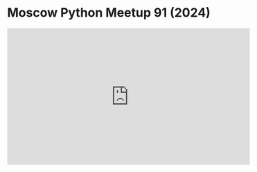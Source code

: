 # Moscow Python Meetup 91 (2024)
<iframe width="560" height="315" src="https://www.youtube.com/embed/VMDWjJoT8yE?si=pnCSpGZiB7qfaQ4g" title="YouTube video player" frameborder="0" allow="accelerometer; autoplay; clipboard-write; encrypted-media; gyroscope; picture-in-picture; web-share" referrerpolicy="strict-origin-when-cross-origin" allowfullscreen></iframe>
